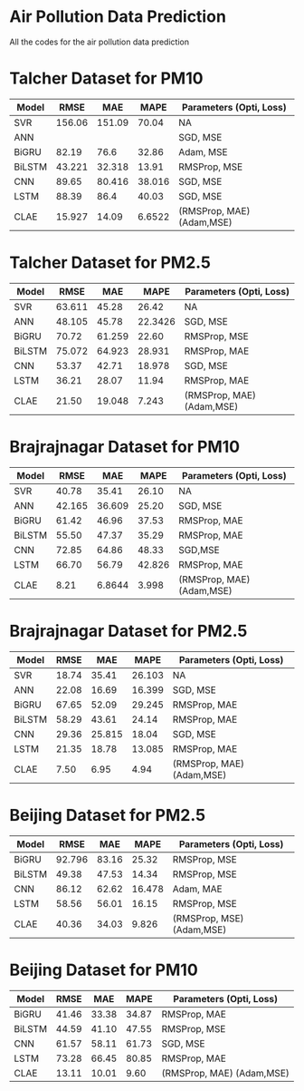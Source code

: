 # Air Pollution Data Prediction
 All the codes for the air pollution data prediction

# Talcher Dataset for PM10

| Model       | RMSE        | MAE | MAPE | Parameters (Opti, Loss) |
| ----------- | ----------- | ----| ---- | ------------------------ |
| SVR      | 156.06       |151.09 | 70.04 | NA |
| ANN      |        | |  | SGD, MSE | 
| BiGRU      | 82.19       |76.6 | 32.86 | Adam, MSE | 
| BiLSTM      | 43.221       |32.318| 13.91| RMSProp, MSE |
| CNN      | 89.65      | 80.416| 38.016| SGD, MSE |
| LSTM      |88.39       |86.4| 40.03| SGD, MSE |
| CLAE      | 15.927       |14.09| 6.6522| (RMSProp, MAE) (Adam,MSE)|

# Talcher Dataset for PM2.5

| Model       | RMSE        | MAE | MAPE | Parameters (Opti, Loss) |
| ----------- | ----------- | ----| ---- | ---------- |
| SVR      | 63.611    |45.28 | 26.42|   NA |
| ANN      | 48.105    | 45.78 | 22.3426 |    SGD, MSE |
| BiGRU      | 70.72    |61.259 | 22.60|    RMSProp, MSE |
| BiLSTM      | 75.072       |64.923| 28.931| RMSProp, MAE | 
| CNN      | 53.37      | 42.71| 18.978| SGD, MSE|
| LSTM      | 36.21       |28.07| 11.94| RMSProp, MAE|
| CLAE      | 21.50       |19.048| 7.243|  (RMSProp, MAE) (Adam,MSE)|


# Brajrajnagar Dataset for PM10

| Model       | RMSE        | MAE | MAPE | Parameters (Opti, Loss) |
| ----------- | ----------- | ----| ---- | ------------------------ |
| SVR      |     40.78   |35.41 | 26.10 | NA | 
| ANN      | 42.165       |36.609 | 25.20 | SGD, MSE | 
| BiGRU      | 61.42       |46.96 | 37.53 | RMSProp, MAE | 
| BiLSTM      |   55.50     |47.37| 35.29| RMSProp, MAE  |
| CNN      |   72.85    | 64.86|48.33 | SGD,MSE  |
| LSTM      |   66.70    |56.79|42.826 |RMSProp, MAE  |
| CLAE      | 8.21      |6.8644| 3.998| (RMSProp, MAE) (Adam,MSE)|

# Brajrajnagar Dataset for PM2.5

| Model       | RMSE        | MAE | MAPE | Parameters (Opti, Loss) |
| ----------- | ----------- | ----| ---- | ------------------------ |
| SVR      |    18.74  | 35.41 | 26.103 | NA  | 
| ANN      |     22.08   | 16.69| 16.399 | SGD, MSE  | 
| BiGRU      |     67.65   | 52.09| 29.245 | RMSProp, MAE  | 
| BiLSTM      | 58.29   |43.61| 24.14 | RMSProp, MAE   |
| CNN      |   29.36    |25.815|18.04 |SGD, MSE   |
| LSTM      |  21.35    |18.78|13.085 | RMSProp, MAE  |
| CLAE      | 7.50     |6.95| 4.94| (RMSProp, MAE) (Adam,MSE)|

# Beijing Dataset for PM2.5

| Model       | RMSE        | MAE | MAPE | Parameters (Opti, Loss) |
| ----------- | ----------- | ----| ---- | ------------------------ |
| BiGRU      | 92.796      | 83.16 | 25.32 | RMSProp, MSE  | 
| BiLSTM      |    49.38   | 47.53 | 14.34 | RMSProp, MSE |
| CNN      | 86.12     |62.62 |16.478| Adam, MAE |
| LSTM      |   58.56    |56.01|16.15 | RMSProp, MSE  |
| CLAE      | 40.36       |34.03|9.826| (RMSProp, MSE) (Adam,MSE)|

# Beijing Dataset for PM10

| Model       | RMSE        | MAE | MAPE | Parameters (Opti, Loss) |
| ----------- | ----------- | ----| ---- | ------------------------ |
| BiGRU      |     41.46   | 33.38 |34.87 | RMSProp, MAE | 
| BiLSTM      |   44.59     |41.10| 47.55| RMSProp, MSE |
| CNN      |  61.57     | 58.11| 61.73 | SGD, MSE |
| LSTM      | 73.28      |66.45|80.85 |  RMSProp, MAE |
| CLAE      | 13.11       |10.01| 9.60| (RMSProp, MAE) (Adam,MSE)|


 
 
